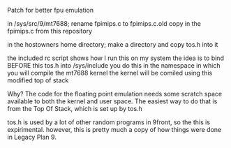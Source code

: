 Patch for better fpu emulation

in /sys/src/9/mt7688;
rename fpimips.c to fpimips.c.old
copy in the fpimips.c from this repository

in the hostowners home directory;
make a directory and copy tos.h into it

the included rc script shows how I run this on my system
the idea is to bind BEFORE this tos.h into /sys/include
you do this in the namespace in which you will compile the mt7688 kernel
the kernel will be comiled using this modified top of stack

Why?
The code for the floating point emulation needs some scratch space 
available to both the kernel and user space.  The easiest way to 
do that is from the Top Of Stack, which is set up by tos.h

tos.h is used by a lot of other random programs in 9front, 
so the this is expirimental.  however, this is pretty much a 
copy of how things were done in Legacy Plan 9.
